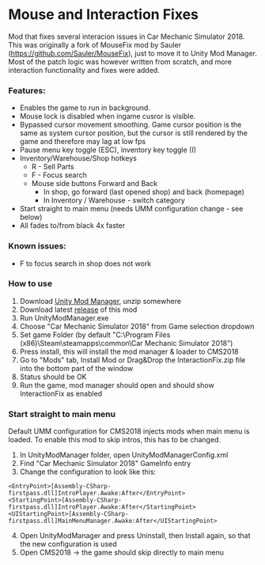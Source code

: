 # Mouse and Interaction Fixes
Mod that fixes several interacion issues in Car Mechanic Simulator 2018. 
This was originally a fork of MouseFix mod by Sauler (https://github.com/Sauler/MouseFix), just to move it to Unity Mod Manager.
Most of the patch logic was however written from scratch, and more interaction functionality and fixes were added.

### Features:
- Enables the game to run in background.
- Mouse lock is disabled when ingame cusror is visible.
- Bypassed cursor movement smoothing. Game cursor position is the same as system cursor position, but the cursor is still rendered by the game and therefore may lag at low fps
- Pause menu key toggle (ESC), inventory key toggle (I)
- Inventory/Warehouse/Shop hotkeys
  - R - Sell Parts
  - F - Focus search
  - Mouse side buttons Forward and Back
    - In shop, go forward (last opened shop) and back (homepage)
    - In Inventory / Warehouse - switch category
- Start straight to main menu (needs UMM configuration change - see below)
- All fades to/from black 4x faster


### Known issues:
- F to focus search in shop does not work

### How to use
1. Download [Unity Mod Manager](https://www.nexusmods.com/site/mods/21), unzip somewhere
2. Download latest [release](https://github.com/SnakeBite94/InteractionFix/releases/latest) of this mod
3. Run UnityModManager.exe
4. Choose "Car Mechanic Simulator 2018" from Game selection dropdown
5. Set game Folder (by default "C:\Program Files (x86)\Steam\steamapps\common\Car Mechanic Simulator 2018")
6. Press install, this will install the mod manager & loader to CMS2018
7. Go to "Mods" tab, Install Mod or Drag&Drop the InteractionFix.zip file into the bottom part of the window
8. Status should be OK
9. Run the game, mod manager should open and should show InteractionFix as enabled

### Start straight to main menu 
 Default UMM configuration for CMS2018 injects mods when main menu is loaded. To enable this mod to skip intros, this has to be changed.
1. In UnityModManager folder, open UnityModManagerConfig.xml
2. Find "Car Mechanic Simulator 2018" GameInfo entry
3. Change the configuration to look like this:
```
<EntryPoint>[Assembly-CSharp-firstpass.dll]IntroPlayer.Awake:After</EntryPoint>
<StartingPoint>[Assembly-CSharp-firstpass.dll]IntroPlayer.Awake:After</StartingPoint>
<UIStartingPoint>[Assembly-CSharp-firstpass.dll]MainMenuManager.Awake:After</UIStartingPoint>
```
4. Open UnityModManager and press Uninstall, then Install again, so that the new configuration is used
5. Open CMS2018 -> the game should skip directly to main menu
